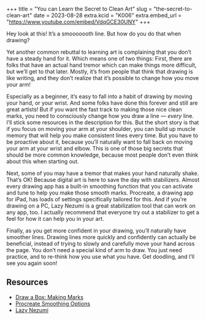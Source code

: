 +++
title = "You can Learn the Secret to Clean Art"
slug = "the-secret-to-clean-art"
date = 2023-08-28
extra.kcid = "K006"
extra.embed_url = "https://www.youtube.com/embed/VdqGCE30UNY"
+++

Hey look at this! It’s a smooooooth line. But how do you do that when drawing?

Yet another common rebuttal to learning art is complaining that you don’t have a steady hand for it. Which means one of two things: First, there are folks that have an actual hand tremor which can make things more difficult, but we’ll get to that later. Mostly, it’s from people that think that drawing is like writing, and they don’t realize that it’s possible to change how you move your arm!

Especially as a beginner, it’s easy to fall into a habit of drawing by moving your hand, or your wrist. And some folks have done this forever and still are great artists! But if you want the fast track to making those nice clean marks, you need to consciously change how you draw a line — *every* line.
I’ll stick some resources in the description for this. But the short story is that if you focus on moving your arm at your shoulder, you can build up muscle memory that will help you make consistent lines every time. But you have to be proactive about it, because you’ll naturally want to fall back on moving your arm at your wrist and elbow. This is one of those big secrets that should be more common knowledge, because most people don’t even think about this when starting out.

Next, some of you may have a tremor that makes your hand naturally shake. That’s OK! Because digital art is here to save the day with stabilizers. Almost every drawing app has a built-in smoothing function that you can activate and tune to help you make those smooth marks. Procreate, a drawing app for iPad, has loads of settings specifically tailored for this. And if you’re drawing on a PC, Lazy Nezumi is a great stabilization tool that can work on any app, too. I actually recommend that everyone try out a stabilizer to get a feel for how it can help you in your art.

Finally, as you get more confident in your drawing, you’ll naturally have smoother lines. Drawing lines more quickly and confidently can actually be beneficial, instead of trying to slowly and carefully move your hand across the page.
You don’t need a special kind of arm to draw. You just need practice, and to re-think how you use what you have. Get doodling, and I’ll see you again soon!

## Resources 

- [Draw a Box: Making Marks](https://drawabox.com/lesson/1/2)
- [Procreate Smoothing Options](https://procreate.com/handbook/procreate/interface-gestures/accessibility/?section=t6cd0brj9x3)
- [Lazy Nezumi](https://lazynezumi.com/)
